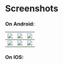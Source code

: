 # Screenshots
### On Android:

| ![](https://user-images.githubusercontent.com/81170150/186477363-fc964f88-e973-4d92-8387-db6bb74d74dc.PNG)  | ![](https://user-images.githubusercontent.com/81170150/186477826-0b00ecf2-3ace-4a1b-b3cd-20a925f97308.PNG)  | ![](https://user-images.githubusercontent.com/81170150/186477955-b2afa141-97ed-4d28-be7c-6ff6b50a65da.PNG)  |
|---|---|---|
|  ![](https://user-images.githubusercontent.com/81170150/186478049-9664163a-711e-4618-9f28-c703580ef7d2.PNG) | ![](https://user-images.githubusercontent.com/81170150/186478098-f297215a-2cb6-4e2f-baae-177307c888f9.PNG)  |  ![](https://user-images.githubusercontent.com/81170150/186478216-02fd6f90-84c9-4755-b0f7-bc47d4f670aa.PNG) |

### On IOS:

